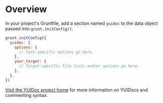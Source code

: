 # Overview

In your project's Gruntfile, add a section named `yuidoc` to the data object passed into `grunt.initConfig()`.

```js
grunt.initConfig({
  yuidoc: {
    options: {
      // Task-specific options go here.
    },
    your_target: {
      // Target-specific file lists and/or options go here.
    },
  },
})
```

[Visit the YUIDoc project home](http://yui.github.com/yuidoc/) for more information on YUIDocs and commenting syntax.